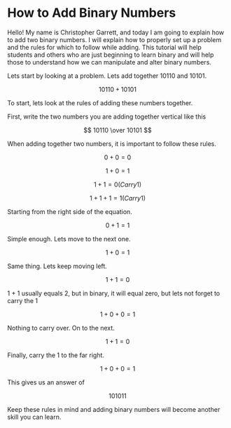 # How to Add Binary Numbers

Hello! My name is Christopher Garrett, and today I am going to explain how to add two binary numbers. I will explain how to properly set up a problem and the rules for which to follow while adding. This tutorial will help students and others who are just beginning to learn binary and will help those to understand how we can manipulate and alter binary numbers.

Lets start by looking at a problem. Lets add together 10110 and 10101.

$$ 10110 + 10101 $$

To start, lets look at the rules of adding these numbers together. 

First, write the two numbers you are adding together vertical like this

$$ 10110 \over 10101 $$

When adding together two numbers, it is important to follow these rules.

$$ 0 + 0 = 0 $$

$$ 1 + 0 = 1 $$

$$ 1 + 1 = 0  (Carry  1) $$

$$ 1 + 1 + 1 = 1 (Carry 1) $$

Starting from the right side of the equation.

$$ 0 + 1 = 1 $$

Simple enough. Lets move to the next one.

$$ 1 + 0 = 1 $$

Same thing. Lets keep moving left.

$$ 1 + 1 = 0 $$

1 + 1 usually equals 2, but in binary, it will equal zero, but lets not forget to carry the 1

$$ 1 + 0 + 0 = 1 $$

Nothing to carry over. On to the next.

$$ 1 + 1 = 0 $$

Finally, carry the 1 to the far right.

$$ 1 + 0 + 0 = 1 $$

This gives us an answer of

$$ 101011 $$

Keep these rules in mind and adding binary numbers will become another skill you can learn.


